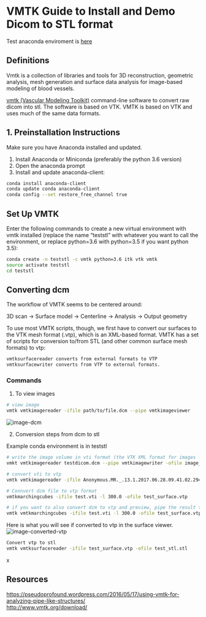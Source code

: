 # VMTK Guide to Install and Demo Dicom to STL format

Test anaconda enviroment is [here](vmtk-demo/teststl/vmtk)

## Definitions 
Vmtk is a collection of libraries and tools for 3D reconstruction, geometric analysis, mesh generation and surface data analysis for image-based modeling of blood vessels. 

[vmtk (Vascular Modeling Toolkit)](http://www.vmtk.org/index.html) command-line software to convert raw dicom into stl. The software is based on VTK. VMTK is based on VTK and uses much of the same data formats.

## 1. Preinstallation Instructions

Make sure you have Anaconda installed and updated.

1) Install Anaconda or Miniconda (preferably the python 3.6 version)  
2) Open the anaconda prompt   
3) Install and update anaconda-client:   

```bash
conda install anaconda-client
conda update conda anaconda-client
conda config --set restore_free_channel true
```

## Set Up VMTK
Enter the following commands to create a new virtual environment with vmtk installed (replace the name “teststl” with whatever you want to call the environment, or replace python=3.6 with python=3.5 if you want python 3.5):

``` bash
conda create -n teststl -c vmtk python=3.6 itk vtk vmtk
source activate teststl
cd teststl
 ```
 
## Converting dcm
The workflow of VMTK seems to be centered around: 

3D scan → Surface model → Centerline → Analysis → Output geometry   

To use most VMTK scripts, though, we first have to convert our surfaces to the VTK mesh format (.vtp), which is an XML-based format. VMTK has a set of scripts for conversion to/from STL (and other common surface mesh formats) to vtp:  

```bash
vmtksurfacereader converts from external formats to VTP
vmtksurfacewriter converts from VTP to external formats.
```
 
### Commands

1. To view images

``` bash
# view image
vmtk vmtkimagereader -ifile path/to/file.dcm --pipe vmtkimageviewer
```
![image-dcm](images/dcm-view.png)

2. Conversion steps from dcm to stl

Example conda environment is in teststl

```bash
# write the image volume in vti format (the VTK XML format for images - it’s convenient because it’s internally gzip’d)
vmkt vmtkimagereader testdicom.dcm --pipe vmtkimagewriter -ofile image_volume.vti

# convert vti to vtp
vmtk vmtkimagereader -ifile Anonymous.MR._.13.1.2017.06.28.09.41.02.294.59320516.dcm -ofile test.vti

# Connvert dcm file to vtp format
vmtkmarchingcubes -ifile test.vti -l 300.0 -ofile test_surface.vtp

# if you want to also convert dcm to vtp and preview, pipe the result to viewer
vmtk vmtkmarchingcubes -ifile test.vti -l 300.0 -ofile test_surface.vtp --pipe vmtksurfaceviewer
```

Here is what you will see if converted to vtp in the surface viewer.
![image-converted-vtp](images/vtp-view.png)

```bash 
Convert vtp to stl
vmtk vmtksurfacereader -ifile test_surface.vtp -ofile test_stl.stl
```

x
## Resources
https://pseudoprofound.wordpress.com/2016/05/17/using-vmtk-for-analyzing-pipe-like-structures/   
http://www.vmtk.org/download/ 
